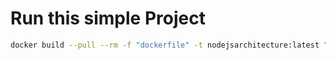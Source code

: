 # Run this simple Project


```bash
docker build --pull --rm -f "dockerfile" -t nodejsarchitecture:latest "." 
```

